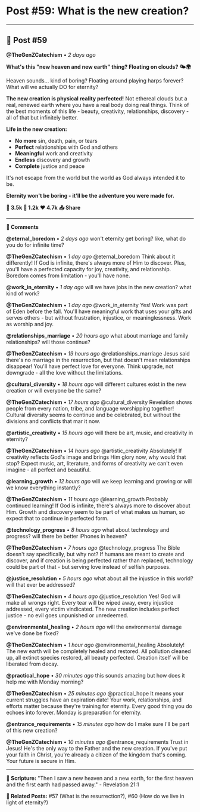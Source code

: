 # Post #59: What is the new creation?

---

## 📱 Post #59

**@TheGenZCatechism** • *2 days ago*

**What's this "new heaven and new earth" thing? Floating on clouds? 🌤️🌍**

Heaven sounds... kind of boring? Floating around playing harps forever? What will we actually DO for eternity?

**The new creation is physical reality perfected!** Not ethereal clouds but a real, renewed earth where you have a real body doing real things. Think of the best moments of this life - beauty, creativity, relationships, discovery - all of that but infinitely better.

**Life in the new creation:**
- **No more** sin, death, pain, or tears
- **Perfect** relationships with God and others  
- **Meaningful** work and creativity
- **Endless** discovery and growth
- **Complete** justice and peace

It's not escape from the world but the world as God always intended it to be.

**Eternity won't be boring - it'll be the adventure you were made for.**

**💭 3.5k** **🔄 1.2k** **❤️ 4.7k** **📤 Share**

---

**💬 Comments**

**@eternal_boredom** • *2 days ago*
won't eternity get boring? like, what do you do for infinite time?

**@TheGenZCatechism** • *1 day ago*
@eternal_boredom Think about it differently! If God is infinite, there's always more of Him to discover. Plus, you'll have a perfected capacity for joy, creativity, and relationship. Boredom comes from limitation - you'll have none.

**@work_in_eternity** • *1 day ago*
will we have jobs in the new creation? what kind of work?

**@TheGenZCatechism** • *1 day ago*
@work_in_eternity Yes! Work was part of Eden before the fall. You'll have meaningful work that uses your gifts and serves others - but without frustration, injustice, or meaninglessness. Work as worship and joy.

**@relationships_marriage** • *20 hours ago*
what about marriage and family relationships? will those continue?

**@TheGenZCatechism** • *19 hours ago*
@relationships_marriage Jesus said there's no marriage in the resurrection, but that doesn't mean relationships disappear! You'll have perfect love for everyone. Think upgrade, not downgrade - all the love without the limitations.

**@cultural_diversity** • *18 hours ago*
will different cultures exist in the new creation or will everyone be the same?

**@TheGenZCatechism** • *17 hours ago*
@cultural_diversity Revelation shows people from every nation, tribe, and language worshipping together! Cultural diversity seems to continue and be celebrated, but without the divisions and conflicts that mar it now.

**@artistic_creativity** • *15 hours ago*
will there be art, music, and creativity in eternity?

**@TheGenZCatechism** • *14 hours ago*
@artistic_creativity Absolutely! If creativity reflects God's image and brings Him glory now, why would that stop? Expect music, art, literature, and forms of creativity we can't even imagine - all perfect and beautiful.

**@learning_growth** • *12 hours ago*
will we keep learning and growing or will we know everything instantly?

**@TheGenZCatechism** • *11 hours ago*
@learning_growth Probably continued learning! If God is infinite, there's always more to discover about Him. Growth and discovery seem to be part of what makes us human, so expect that to continue in perfected form.

**@technology_progress** • *8 hours ago*
what about technology and progress? will there be better iPhones in heaven?

**@TheGenZCatechism** • *7 hours ago*
@technology_progress The Bible doesn't say specifically, but why not? If humans are meant to create and discover, and if creation is being perfected rather than replaced, technology could be part of that - but serving love instead of selfish purposes.

**@justice_resolution** • *5 hours ago*
what about all the injustice in this world? will that ever be addressed?

**@TheGenZCatechism** • *4 hours ago*
@justice_resolution Yes! God will make all wrongs right. Every tear will be wiped away, every injustice addressed, every victim vindicated. The new creation includes perfect justice - no evil goes unpunished or unredeemed.

**@environmental_healing** • *2 hours ago*
will the environmental damage we've done be fixed?

**@TheGenZCatechism** • *1 hour ago*
@environmental_healing Absolutely! The new earth will be completely healed and restored. All pollution cleaned up, all extinct species restored, all beauty perfected. Creation itself will be liberated from decay.

**@practical_hope** • *30 minutes ago*
this sounds amazing but how does it help me with Monday morning?

**@TheGenZCatechism** • *25 minutes ago*
@practical_hope It means your current struggles have an expiration date! Your work, relationships, and efforts matter because they're training for eternity. Every good thing you do echoes into forever. Monday is preparation for eternity.

**@entrance_requirements** • *15 minutes ago*
how do I make sure I'll be part of this new creation?

**@TheGenZCatechism** • *10 minutes ago*
@entrance_requirements Trust in Jesus! He's the only way to the Father and the new creation. If you've put your faith in Christ, you're already a citizen of the kingdom that's coming. Your future is secure in Him.

---

**📖 Scripture:** "Then I saw a new heaven and a new earth, for the first heaven and the first earth had passed away." - Revelation 21:1

**🔗 Related Posts:** #57 (What is the resurrection?), #60 (How do we live in light of eternity?) 